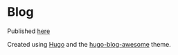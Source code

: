 # Blog

Published [here](https://blog.thearchons.xyz)

Created using [Hugo](https://gohugo.io/) and the [hugo-blog-awesome](https://github.com/hugo-sid/hugo-blog-awesome) theme.
